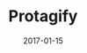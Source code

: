 ---
title: Protagify
collection:
  - players

location: "California, US"
absa: true
steamLink: "http://steamcommunity.com/id/protagify"
twitchLink: "https://www.twitch.tv/protagify"

date: 2017-01-15
show: true

thumbnail: protagify.jpg

description: "The founder of RoA Academy, Protagify takes pride in helping others learn Rivals of Aether as a mentor and his ability to play Absa. Born and raised in Hawaii, as well as ranked #1 on the Hawaii PR."
---